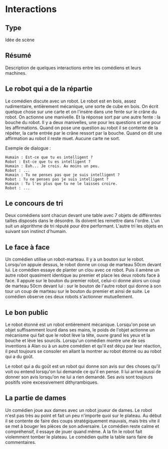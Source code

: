 Interactions
============

Type
-----

Idée de scène

Résumé
------

Description de quelques interactions entre les comédiens et leurs machines.

Le robot qui a de la répartie
-----------------------------

Le comédien discute avec un robot. Le robot est en bois, assez rudimentaire, entièrement mécanique, une sorte de cube en bois. On écrit quelque chose sur une carte et on l'insère dans une fente sur le crâne du robot. On actionne une manivelle. Et la réponse sort par une autre fente : la bouche du robot. Il y a deux manivelles, une pour les questions et une pour les affirmations. Quand on pose une question au robot il se contente de la répéter, la carte entrée par le crâne ressort par la bouche. Quand on dit une affirmation au robot il reste muet. Aucune carte ne sort.

Exemple de dialogue :

    Humain : Est-ce que tu es intelligent ?
    Robot : Est-ce que tu es intelligent ?
    Humain : Euh... Je crois. Au moins un peu.
    Robot : ...
    Humain : Tu ne penses pas que je suis intelligent ?
    Robot : Tu ne penses pas je suis intelligent ?
    Humain : Tu l'es plus que tu ne le laisses croire.
    Robot : ...

Le concours de tri
------------------

Deux comédiens sont chacun devant une table avec 7 objets de différentes tailles disposés dans le désordre. Ils doivent les remettre dans l'ordre. L'un suit un algorithme de tri réputé pour être performant. L'autre tri les objets en suivant son instinct d'humain.

Le face à face
---------------

Un comédien utilise un robot-marteau. Il y a un bouton sur le robot. Lorsqu'on appuie dessus, le robot donne un coup de marteau 50cm devant lui. Le comédien essaye de planter un clou avec ce robot. Puis il amène un autre robot quasiment identique au premier et place les deux robots face à face. Il appuie sur le bouton du premier robot, celui-ci donne alors un coup de marteau 50cm devant lui : sur le bouton de l'autre robot qui donne à son tour un coup de marteau sur le bouton du premier et ainsi de suite. Le comédien observe ces deux robots s'actionner mutuellement.

Le bon public
-------------

Le robot étonné est un robot entièrement mécanique. Lorsqu'on pose un objet suffisamment lourd dans ses mains, le poids de l'objet actionne un mécanisme qui fait que le robot lève la tête, ouvre grand les yeux et la bouche et lève les sourcils. Lorsqu'un comédien montre une de ses inventions à Alan ou à un autre comédien et qu'il est déçu par leur réaction, il peut toujours se consoler en allant la montrer au robot étonné ou au robot qui a du goût.

Le robot qui a du goût est un robot qui donne son avis sur des choses qu'il voit ou entend lorsqu'on lui demande ce qu'il en pense. Il lui arrive aussi de donner son avis lorsqu'on ne lui a rien demandé. Ses avis sont toujours positifs voire excessivement dithyrambiques.

La partie de dames
------------------

Un comédien joue aux dames avec un robot joueur de dames. Le robot n'est pas très au point et fait un peu n'importe quoi sur le plateau. Au début il se contente de faire des coups stratégiquement mauvais, mais très vite il se met à bouger les pièces de son adversaire. Le comédien reste calme et compréhensif, il essaye de jouer quand même. À la fin le robot fait violemment tomber le plateau. Le comédien quitte la table sans faire de commentaires.
